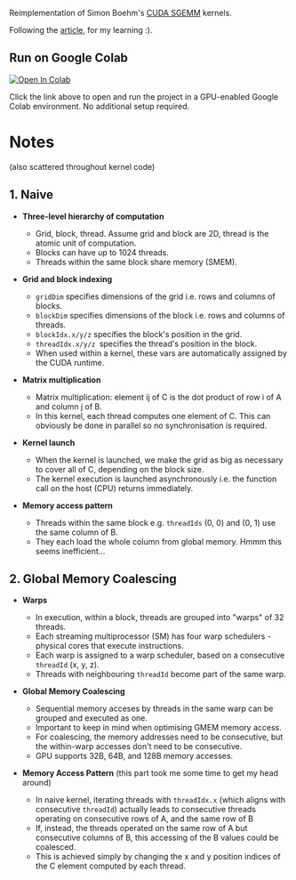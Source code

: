 Reimplementation of Simon Boehm's [CUDA SGEMM](https://github.com/siboehm/SGEMM_CUDA) kernels.

Following the [article](https://siboehm.com/articles/22/CUDA-MMM), for my learning :).

## Run on Google Colab

[![Open In Colab](https://colab.research.google.com/assets/colab-badge.svg)](https://colab.research.google.com/github/edtallison/sgemm-cuda/blob/master/run_on_colab.ipynb)

Click the link above to open and run the project in a GPU-enabled Google Colab environment. No additional setup required.

# Notes
(also scattered throughout kernel code)

## 1. Naive

- **Three-level hierarchy of computation**
    - Grid, block, thread. Assume grid and block are 2D, thread is the atomic unit of computation.
    - Blocks can have up to 1024 threads.
    - Threads within the same block share memory (SMEM).

- **Grid and block indexing**
    - `gridDim` specifies dimensions of the grid i.e. rows and columns of blocks.
    - `blockDim` specifies dimensions of the block i.e. rows and columns of threads.
    - `blockIdx.x/y/z` specifies the block's position in the grid.
    - `threadIdx.x/y/z `specifies the thread's position in the block.
    - When used within a kernel, these vars are automatically assigned by the CUDA runtime.

- **Matrix multiplication**
    - Matrix multiplication: element ij of C is the dot product of row i of A and column j of B.
    - In this kernel, each thread computes one element of C. This can obviously be done in parallel so no synchronisation is required.

- **Kernel launch**
    - When the kernel is launched, we make the grid as big as necessary to cover all of C, depending on the block size.
    - The kernel execution is launched asynchronously i.e. the function call on the host (CPU) returns immediately.

- **Memory access pattern**
    - Threads within the same block e.g. `threadIds` (0, 0) and (0, 1) use the same column of B.
    - They each load the whole column from global memory. Hmmm this seems inefficient...

## 2. Global Memory Coalescing

- **Warps**
    - In execution, within a block, threads are grouped into "warps" of 32 threads.
    - Each streaming multiprocessor (SM) has four warp schedulers - physical cores that execute instructions.
    - Each warp is assigned to a warp scheduler, based on a consecutive `threadId` (x, y, z).
    - Threads with neighbouring `threadId` become part of the same warp.

- **Global Memory Coalescing**
    - Sequential memory acceses by threads in the same warp can be grouped and executed as one.
    - Important to keep in mind when optimising GMEM memory access.
    - For coalescing, the memory addresses need to be consecutive, but the within-warp accesses don't need to be consecutive.
    - GPU supports 32B, 64B, and 128B memory accesses.

- **Memory Access Pattern**
    (this part took me some time to get my head around)
    - In naive kernel, iterating threads with `threadIdx.x` (which aligns with consecutive `threadId`) actually leads to consecutive threads operating on consecutive rows of A, and the same row of B
    - If, instead, the threads operated on the same row of A but consecutive columns of B, this accessing of the B values could be coalesced.
    - This is achieved simply by changing the x and y position indices of the C element computed by each thread.
